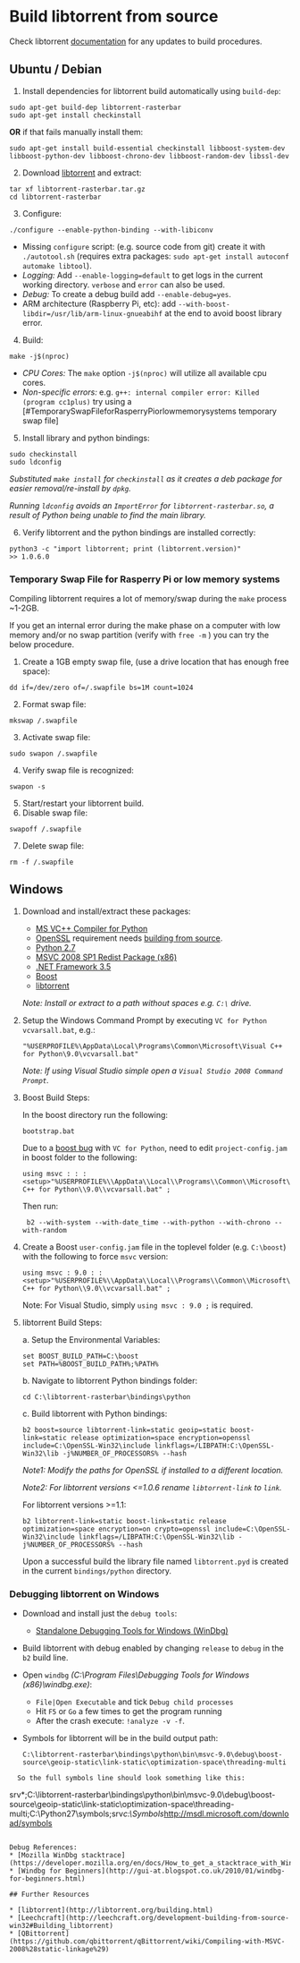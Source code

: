 # Build libtorrent from source

Check libtorrent [documentation](http://www.libtorrent.org/building.html) for any updates to build procedures.

## Ubuntu / Debian

1. Install dependencies for libtorrent build automatically using `build-dep`:

 ```
 sudo apt-get build-dep libtorrent-rasterbar
 sudo apt-get install checkinstall
```

 **OR** if that fails manually install them:

 ```
 sudo apt-get install build-essential checkinstall libboost-system-dev libboost-python-dev libboost-chrono-dev libboost-random-dev libssl-dev
 ```

2. Download [libtorrent](https://github.com/arvidn/libtorrent/releases) and extract:

```
tar xf libtorrent-rasterbar.tar.gz
cd libtorrent-rasterbar
```
3. Configure:

 ```
 ./configure --enable-python-binding --with-libiconv
```
- Missing `configure` script: (e.g. source code from git) create it with `./autotool.sh` (requires extra packages: `sudo apt-get install autoconf automake libtool`).
- *Logging:* Add `--enable-logging=default` to get logs in the current working directory. `verbose` and `error` can also be used.
- *Debug:* To create a debug build add `--enable-debug=yes`.
- ARM architecture (Raspberry Pi, etc): add `--with-boost-libdir=/usr/lib/arm-linux-gnueabihf` at the end to avoid boost library error.

4. Build:

```
make -j$(nproc)
```
- *CPU Cores:* The `make` option `-j$(nproc)` will utilize all available cpu cores.
- *Non-specific errors:* e.g. `g++: internal compiler error: Killed (program cc1plus)` try using a [#TemporarySwapFileforRasperryPiorlowmemorysystems temporary swap file]

5. Install library and python bindings:

```
sudo checkinstall
sudo ldconfig
```
 *Substituted `make install` for `checkinstall` as it creates a deb package for easier removal/re-install by `dpkg`.*

 *Running `ldconfig` avoids an `ImportError` for `libtorrent-rasterbar.so`, a result of Python being unable to find the main library.*

6. Verify libtorrent and the python bindings are installed correctly:

```
python3 -c "import libtorrent; print (libtorrent.version)"
>> 1.0.6.0
```


### Temporary Swap File for Rasperry Pi or low memory systems

Compiling libtorrent requires a lot of memory/swap during the `make` process ~1-2GB.

If you get an internal error during the make phase on a computer with low memory and/or no swap partition (verify with `free -m` ) you can try the below procedure.

1. Create a 1GB empty swap file, (use a drive location that has enough free space):

```
dd if=/dev/zero of=/.swapfile bs=1M count=1024
```
2. Format swap file:

```
mkswap /.swapfile
```
3. Activate swap file:

```
sudo swapon /.swapfile
```
4. Verify swap file is recognized:

```
swapon -s
```
5. Start/restart your libtorrent build.
6. Disable swap file:

```
swapoff /.swapfile
```
7. Delete swap file:

```
rm -f /.swapfile
```



## Windows

1. Download and install/extract these packages:
   * [MS VC++ Compiler for Python](http://www.microsoft.com/en-us/download/details.aspx?id=44266)
   * [OpenSSL](https://openssl.org/source/) requirement needs [building from source](http://dev.deluge-torrent.org/wiki/Building/openssl#BuildingOpenSSLforWindows).
   * [Python 2.7](http://www.python.org/)
   * [MSVC 2008 SP1 Redist Package (x86)](http://www.microsoft.com/en-us/download/details.aspx?id=5582)
   * [.NET Framework 3.5](https://www.microsoft.com/en-gb/download/details.aspx?id=21)
   * [Boost](http://sourceforge.net/projects/boost/files/boost/)
   * [libtorrent](https://github.com/arvidn/libtorrent/releases)

   *Note: Install or extract to a path without spaces e.g. `C:\` drive.*

1. Setup the Windows Command Prompt by executing `VC for Python` `vcvarsall.bat`, e.g.:

    ```
    "%USERPROFILE%\AppData\Local\Programs\Common\Microsoft\Visual C++ for Python\9.0\vcvarsall.bat"
    ```

    *Note: If using Visual Studio simple open a `Visual Studio 2008 Command Prompt`.*

3. Boost Build Steps:

    In the boost directory run the following:

    ```
    bootstrap.bat
    ```
    Due to a [boost bug](https://svn.boost.org/trac/boost/ticket/10817) with `VC for Python`, need to edit `project-config.jam` in boost folder to the following:

    ```
    using msvc : : : <setup>"%USERPROFILE%\\AppData\\Local\\Programs\\Common\\Microsoft\\Visual C++ for Python\\9.0\\vcvarsall.bat" ;
    ```

    Then run:

    ```
     b2 --with-system --with-date_time --with-python --with-chrono --with-random
    ```

5. Create a Boost `user-config.jam` file in the toplevel folder (e.g. `C:\boost`) with the following to force `msvc` version:

    ```
    using msvc : 9.0 : : <setup>"%USERPROFILE%\\AppData\\Local\\Programs\\Common\\Microsoft\\Visual C++ for Python\\9.0\\vcvarsall.bat" ;
    ```

    Note: For Visual Studio, simply `using msvc : 9.0 ;` is required.

6. libtorrent Build Steps:

    a. Setup the Environmental Variables:

    ```
    set BOOST_BUILD_PATH=C:\boost
    set PATH=%BOOST_BUILD_PATH%;%PATH%
    ```
      b. Navigate to libtorrent Python bindings folder:

    ```
    cd C:\libtorrent-rasterbar\bindings\python
    ```

    c. Build libtorrent with Python bindings:

    ```
    b2 boost=source libtorrent-link=static geoip=static boost-link=static release optimization=space encryption=openssl include=C:\OpenSSL-Win32\include linkflags=/LIBPATH:C:\OpenSSL-Win32\lib -j%NUMBER_OF_PROCESSORS% --hash
    ```
    *Note1: Modify the paths for OpenSSL if installed to a different location.*

    *Note2: For libtorrent versions <=1.0.6 rename `libtorrent-link` to `link`.*

    For libtorrent versions >=1.1:

    ```
    b2 libtorrent-link=static boost-link=static release optimization=space encryption=on crypto=openssl include=C:\OpenSSL-Win32\include linkflags=/LIBPATH:C:\OpenSSL-Win32\lib -j%NUMBER_OF_PROCESSORS% --hash
    ```

    Upon a successful build the library file named `libtorrent.pyd` is created in the current `bindings/python` directory.


### Debugging libtorrent on Windows

* Download and install just the `debug tools`:
  * [Standalone Debugging Tools for Windows (WinDbg)](http://msdn.microsoft.com/en-us/windows/hardware/hh852365.aspx)
* Build libtorrent with debug enabled by changing `release` to `debug` in the `b2` build line.
* Open `windbg` *(C:\Program Files\Debugging Tools for Windows (x86)\windbg.exe)*:
  * `File|Open Executable` and tick `Debug child processes`
  * Hit `F5` or `Go` a few times to get the program running
  * After the crash execute: `!analyze -v -f`.
* Symbols for libtorrent will be in the build output path:

  ```
  C:\libtorrent-rasterbar\bindings\python\bin\msvc-9.0\debug\boost-source\geoip-static\link-static\optimization-space\threading-multi
```
  So the full symbols line should look something like this:

  ```
  srv*;C:\libtorrent-rasterbar\bindings\python\bin\msvc-9.0\debug\boost-source\geoip-static\link-static\optimization-space\threading-multi;C:\Python27\symbols;srv*c:\Symbols*http://msdl.microsoft.com/download/symbols
```

Debug References:
* [Mozilla WinDbg stacktrace](https://developer.mozilla.org/en/docs/How_to_get_a_stacktrace_with_WinDbg)
* [Windbg for Beginners](http://gui-at.blogspot.co.uk/2010/01/windbg-for-beginners.html)

## Further Resources

* [libtorrent](http://libtorrent.org/building.html)
* [Leechcraft](http://leechcraft.org/development-building-from-source-win32#Building_libtorrent)
* [QBittorrent](https://github.com/qbittorrent/qBittorrent/wiki/Compiling-with-MSVC-2008%28static-linkage%29)
